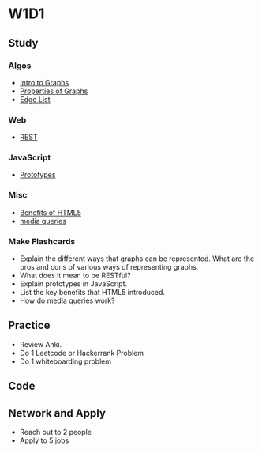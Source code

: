 # W1D1

## Study

### Algos

* [Intro to Graphs](https://www.youtube.com/watch?v=gXgEDyodOJU)
* [Properties of Graphs](https://www.youtube.com/watch?v=AfYqN3fGapc)
* [Edge List](https://www.youtube.com/watch?v=ZdY1Fp9dKzs&index=40&list=PL2_aWCzGMAwI3W_JlcBbtYTwiQSsOTa6P)

### Web

* [REST](https://codewords.recurse.com/issues/five/what-restful-actually-means)

### JavaScript

* [Prototypes](https://javascript.info/function-prototype)

### Misc

* [Benefits of HTML5](https://tympanus.net/codrops/2011/11/24/top-10-reasons-to-use-html5-right-now/)
* [media queries](https://www.w3schools.com/css/css_rwd_mediaqueries.asp)

### Make Flashcards

* Explain the different ways that graphs can be represented. What are the
  pros and cons of various ways of representing graphs.
* What does it mean to be RESTful?
* Explain prototypes in JavaScript.
* List the key benefits that HTML5 introduced.
* How do media queries work?

## Practice

* Review Anki.
* Do 1 Leetcode or Hackerrank Problem
* Do 1 whiteboarding problem

## Code

## Network and Apply

* Reach out to 2 people
* Apply to 5 jobs
